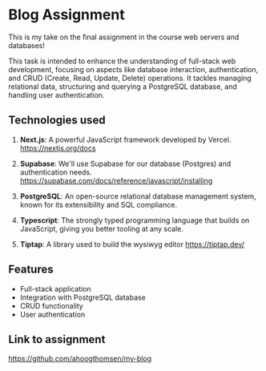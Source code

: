 # Blog Assignment

This is my take on the final assignment in the course web servers and databases!

This task is intended to enhance the understanding of full-stack web development, focusing on aspects like database interaction, authentication, and CRUD (Create, Read, Update, Delete) operations. It tackles managing relational data, structuring and querying a PostgreSQL database, and handling user authentication.

## Technologies used

1. **Next.js**: A powerful JavaScript framework developed by Vercel.
   https://nextjs.org/docs

2. **Supabase**: We'll use Supabase for our database (Postgres) and authentication needs.
   https://supabase.com/docs/reference/javascript/installing

3. **PostgreSQL**: An open-source relational database management system, known for its extensibility and SQL compliance.

4. **Typescript**: The strongly typed programming language that builds on JavaScript, giving you better tooling at any scale.

5. **Tiptap**: A library used to build the wysiwyg editor https://tiptap.dev/

## Features

- Full-stack application
- Integration with PostgreSQL database
- CRUD functionality
- User authentication

## Link to assignment
https://github.com/ahoogthomsen/my-blog

